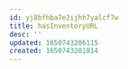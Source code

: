 ```yaml
---
id: yj8bfhba7e2ijhh7yalcf7w
title: hasInventoryURL
desc: ''
updated: 1650743206115
created: 1650743201814
---
```




